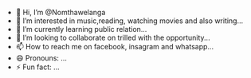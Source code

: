 - 👋 Hi, I’m @Nomthawelanga
- 👀 I’m interested in music,reading, watching movies and also writing...
- 🌱 I’m currently learning public relation...
- 💞️ I’m looking to collaborate on trilled with the opportunity...
- 📫 How to reach me on facebook, insagram and whatsapp...
- 😄 Pronouns: ...
- ⚡ Fun fact: ...

<!---
Nomthawelanga/Nomthawelanga is a ✨ special ✨ repository because its `README.md` (this file) appears on your GitHub profile.
You can click the Preview link to take a look at your changes.
--->
